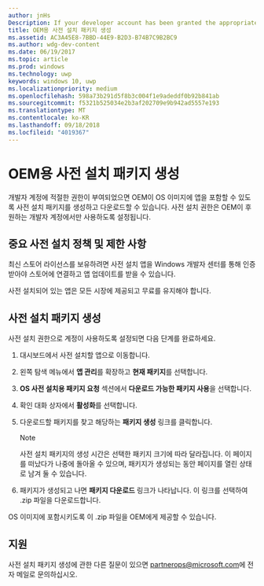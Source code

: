 ```yaml
---
author: jnHs
Description: If your developer account has been granted the appropriate permissions, you can generate and download preinstall packages so that an OEM can include your app in their OS image.
title: OEM용 사전 설치 패키지 생성
ms.assetid: AC3A45E8-7BBD-44E9-B2D3-B74B7C9B2BC9
ms.author: wdg-dev-content
ms.date: 06/19/2017
ms.topic: article
ms.prod: windows
ms.technology: uwp
keywords: windows 10, uwp
ms.localizationpriority: medium
ms.openlocfilehash: 598a73b291d5f8b3c004f1e9adeddf0b92b841ab
ms.sourcegitcommit: f5321b525034e2b3af202709e9b942ad5557e193
ms.translationtype: MT
ms.contentlocale: ko-KR
ms.lasthandoff: 09/18/2018
ms.locfileid: "4019367"
---
```

# <a name="generate-preinstall-packages-for-oems"></a>OEM용 사전 설치 패키지 생성

개발자 계정에 적절한 권한이 부여되었으면 OEM이 OS 이미지에 앱을 포함할 수 있도록 사전 설치 패키지를 생성하고 다운로드할 수 있습니다. 사전 설치 권한은 OEM이 후원하는 개발자 계정에서만 사용하도록 설정됩니다.


## <a name="important-preinstall-policy--limitations"></a>중요 사전 설치 정책 및 제한 사항

최신 스토어 라이선스를 보유하려면 사전 설치 앱을 Windows 개발자 센터를 통해 인증받아야 스토어에 연결하고 앱 업데이트를 받을 수 있습니다.

사전 설치되어 있는 앱은 모든 시장에 제공되고 무료를 유지해야 합니다.


## <a name="generating-preinstall-packages"></a>사전 설치 패키지 생성

사전 설치 권한으로 계정이 사용하도록 설정되면 다음 단계를 완료하세요.

1.  대시보드에서 사전 설치할 앱으로 이동합니다.
2.  왼쪽 탐색 메뉴에서 **앱 관리**를 확장하고 **현재 패키지**를 선택합니다.
3.  **OS 사전 설치용 패키지 요청** 섹션에서 **다운로드 가능한 패키지 사용**을 선택합니다.
4.  확인 대화 상자에서 **활성화**를 선택합니다.
5.  다운로드할 패키지를 찾고 해당하는 **패키지 생성** 링크를 클릭합니다.

    > [!NOTE]
    > 사전 설치 패키지의 생성 시간은 선택한 패키지 크기에 따라 달라집니다. 이 페이지를 떠났다가 나중에 돌아올 수 있으며, 패키지가 생성되는 동안 페이지를 열린 상태로 남겨 둘 수 있습니다.

6.  패키지가 생성되고 나면 **패키지 다운로드** 링크가 나타납니다. 이 링크를 선택하여 .zip 파일을 다운로드합니다.

OS 이미지에 포함시키도록 이 .zip 파일을 OEM에게 제공할 수 있습니다.


## <a name="support"></a>지원

사전 설치 패키지 생성에 관한 다른 질문이 있으면 <partnerops@microsoft.com>에 전자 메일로 문의하십시오.

 

 




